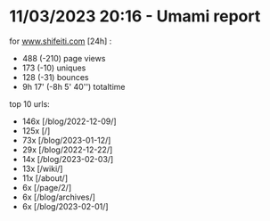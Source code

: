 # 11/03/2023 20:16 - Umami report
for www.shifeiti.com [24h] :

 - 488 (-210) page views
 - 173 (-10) uniques
 - 128 (-31) bounces
 - 9h 17'  (-8h 5' 40'') totaltime


top 10 urls:
 - 146x [/blog/2022-12-09/]
 - 125x [/]
 - 73x [/blog/2023-01-12/]
 - 29x [/blog/2022-12-22/]
 - 14x [/blog/2023-02-03/]
 - 13x [/wiki/]
 - 11x [/about/]
 - 6x [/page/2/]
 - 6x [/blog/archives/]
 - 6x [/blog/2023-02-01/]


